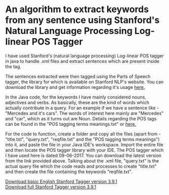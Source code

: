 <h1>An algorithm to extract keywords from any sentence using Stanford's Natural Language Processing Log-linear POS Tagger</h1>
<p>I have used Stanford's (natural language processing) Log-linear POS tagger in java to handle .xml files and extract sentences which are present inside the <title>.....</title> tag.<br></p>
<p>The sentences extracted were then tagged using the Parts of Speech tagger, the library for which is available on Stanford NLP's website. You can download the library and get information regarding it's usage <a href="https://nlp.stanford.edu/software/tagger.shtml">here.</a></p>
<p>In the Java code, for the keywords I have mainly considered nouns, adjectives and verbs. As basically, these are the kind of words which actually contribute in a query. For an example if we have a sentence like - "Mercedes and it's cars". The words of interest here mainly are "Mercedes" and "car", which as it turns out are Noun. Details regarding the POS tags can be found in the "POS tagging terms meanings.txt" or <a href="https://www.ling.upenn.edu/courses/Fall_2003/ling001/penn_treebank_pos.html">here.</a></p>
<p>For the code to function, create a folder and copy all the files (apart from - "title.txt", "query.txt", "reqfile.txt" and the "POS tagging terms meanings") into it, and paste the file in your Java IDE's workspace. Import the entire file and then locate the POS tagger library with your IDE. The POS tagger which I have used here is dated 09-06-2017. You can download the latest version from the link provided above. Talking about the .xml file, "query.txt" is the actual query file which the code reads and processes to create "title.txt" and then create the file containing the keywords "reqfile.txt".</p>
<a href="https://nlp.stanford.edu/software/stanford-postagger-2018-02-27.zip">Download basic English Stanford Tagger version 3.9.1</a>
<br>
<a href="https://nlp.stanford.edu/software/stanford-postagger-full-2018-02-27.zip">Download full Stanford Tagger version 3.9.1</a>
